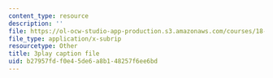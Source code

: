 ```yaml
---
content_type: resource
description: ''
file: https://ol-ocw-studio-app-production.s3.amazonaws.com/courses/18-01sc-single-variable-calculus-fall-2010/b27957fdf0e45de6a8b148257f6ee6bd_twzGBqPeW0M.vtt
file_type: application/x-subrip
resourcetype: Other
title: 3play caption file
uid: b27957fd-f0e4-5de6-a8b1-48257f6ee6bd
---
```

